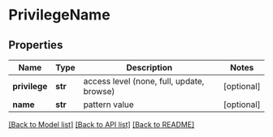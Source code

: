 # PrivilegeName

## Properties
Name | Type | Description | Notes
------------ | ------------- | ------------- | -------------
**privilege** | **str** | access level (none, full, update, browse) | [optional] 
**name** | **str** | pattern value | [optional] 

[[Back to Model list]](../README.md#documentation-for-models) [[Back to API list]](../README.md#documentation-for-api-endpoints) [[Back to README]](../README.md)

